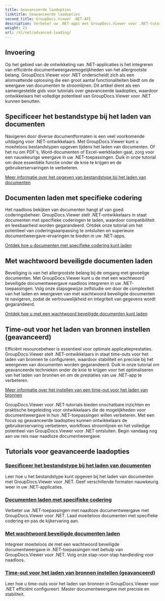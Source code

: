 ```yaml
---
title: Geavanceerde laadopties
linktitle: Geavanceerde laadopties
second_title: GroupDocs.Viewer .NET-API
description: Verbeter uw .NET-apps met GroupDocs.Viewer voor .NET-tutorials. Leer bestandstypen opgeven, coderingen beheren, met een wachtwoord beveiligde documenten laden en meer.
weight: 21
url: /nl/net/advanced-loading/
---
```

## Invoering

Op het gebied van de ontwikkeling van .NET-applicaties is het integreren van efficiënte documentweergavemogelijkheden van het allergrootste belang. GroupDocs.Viewer voor .NET onderscheidt zich als een alomvattende oplossing die een groot aantal functionaliteiten biedt om de weergave van documenten te stroomlijnen. Dit artikel dient als een samengestelde gids voor tutorials over geavanceerde laadopties, waardoor ontwikkelaars het volledige potentieel van GroupDocs.Viewer voor .NET kunnen benutten.

## Specificeer het bestandstype bij het laden van documenten
Navigeren door diverse documentformaten is een veel voorkomende uitdaging voor .NET-ontwikkelaars. Met GroupDocs.Viewer kunt u moeiteloos bestandstypen opgeven tijdens het laden van documenten. Of het nu om PDF's, Word-documenten of Excel-werkbladen gaat, zorg voor een nauwkeurige weergave in uw .NET-toepassingen. Duik in onze tutorial om deze essentiële functie onder de knie te krijgen en de gebruikerservaringen te verbeteren.

[Meer informatie over het opgeven van bestandstype bij het laden van documenten](./specify-file-type/)

## Documenten laden met specifieke codering
Het naadloos bekijken van documenten hangt af van goed coderingsbeheer. GroupDocs.Viewer stelt .NET-ontwikkelaars in staat documenten met specifieke coderingen te laden, waardoor compatibiliteit en leesbaarheid worden gegarandeerd. Ontdek onze tutorial om het potentieel van coderingsaanpassing te ontsluiten en superieure documentweergave-ervaringen te bieden in uw .NET-apps.

[Ontdek hoe u documenten met specifieke codering kunt laden](./load-documents-encoding/)

## Met wachtwoord beveiligde documenten laden
Beveiliging is van het allergrootste belang bij de omgang met gevoelige documenten. Met GroupDocs.Viewer kunt u de met een wachtwoord beveiligde documentweergave naadloos integreren in uw .NET-toepassingen. Volg onze stapsgewijze zelfstudie om door de complexiteit van het laden en weergeven van met wachtwoord beveiligde documenten te navigeren, zodat de vertrouwelijkheid en integriteit van gegevens wordt gegarandeerd.

[Ontdek hoe u met een wachtwoord beveiligde documenten kunt laden](./load-password-protected-document/)

## Time-out voor het laden van bronnen instellen (geavanceerd)
Efficiënt resourcebeheer is essentieel voor optimale applicatieprestaties. GroupDocs.Viewer stelt .NET-ontwikkelaars in staat time-outs voor het laden van bronnen te configureren, waardoor stabiliteit en precisie bij het weergeven van documenten worden gegarandeerd. Duik in onze tutorial om geavanceerde technieken onder de knie te krijgen voor het optimaliseren van het laden van bronnen en om de prestaties van uw .NET-app te verbeteren.

[Meer informatie over het instellen van een time-out voor het laden van bronnen](./set-resource-loading-timeout/)

GroupDocs.Viewer voor .NET-tutorials bieden onschatbare inzichten en praktische begeleiding voor ontwikkelaars die de mogelijkheden voor documentweergave in hun .NET-toepassingen willen verbeteren. Met een focus op geavanceerde laadopties kunnen ontwikkelaars de gebruikerservaring verbeteren, workflows stroomlijnen en het volledige potentieel van GroupDocs.Viewer voor .NET ontsluiten. Begin vandaag nog aan uw reis naar naadloze documentweergave.
## Tutorials voor geavanceerde laadopties
### [Specificeer het bestandstype bij het laden van documenten](./specify-file-type/)
Leer hoe u het bestandstype kunt opgeven bij het laden van documenten met GroupDocs.Viewer voor .NET. Geef verschillende formaten nauwkeurig weer in uw .NET-applicaties.
### [Documenten laden met specifieke codering](./load-documents-encoding/)
Verbeter uw .NET-toepassingen met naadloze documentweergave met GroupDocs.Viewer voor .NET. Laad moeiteloos documenten met specifieke codering en pas de kijkervaring aan.
### [Met wachtwoord beveiligde documenten laden](./load-password-protected-document/)
Integreer moeiteloos de met een wachtwoord beveiligde documentweergave in .NET-toepassingen met behulp van GroupDocs.Viewer voor .NET. Volg onze stap-voor-stap handleiding voor naadloos.
### [Time-out voor het laden van bronnen instellen (geavanceerd)](./set-resource-loading-timeout/)
Leer hoe u time-outs voor het laden van bronnen in GroupDocs.Viewer voor .NET efficiënt configureert. Master documentweergave met precisie en stabiliteit.